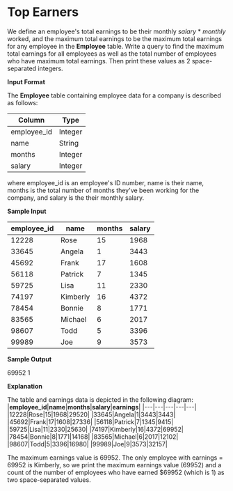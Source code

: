 # Top Earners

We define an employee's total earnings to be their monthly *salary* * *monthly* worked, and the maximum total earnings to be the maximum total earnings for any employee in the **Employee** table. Write a query to find the maximum total earnings for all employees as well as the total number of employees who have maximum total earnings. Then print these values as 2 space-separated integers.

**Input Format**

The **Employee** table containing employee data for a company is described as follows:

|Column|Type|
|---|---|
|employee_id|Integer|
|name|String|
|months|Integer|
|salary|Integer|

where employee_id is an employee's ID number, name is their name, months is the total number of months they've been working for the company, and salary is the their monthly salary.

**Sample Input**

|**employee_id**|**name**|**months**|**salary**|
|---|---|---|---|
|12228|Rose|15|1968|
|33645|Angela|1|3443|
|45692|Frank|17|1608|
|56118|Patrick|7|1345|
|59725|Lisa|11|2330|
|74197|Kimberly|16|4372|
|78454|Bonnie|8|1771|
|83565|Michael|6|2017|
|98607|Todd|5|3396|
|99989|Joe|9|3573|

**Sample Output**

69952 1

**Explanation**

The table and earnings data is depicted in the following diagram: 
|**employee_id**|**name**|**months**|**salary**|**earnings**|
|---|---|---|---|---|
|12228|Rose|15|1968|29520|
|33645|Angela|1|3443|3443|
|45692|Frank|17|1608|27336|
|56118|Patrick|7|1345|9415|
|59725|Lisa|11|2330|25630|
|74197|Kimberly|16|4372|69952|
|78454|Bonnie|8|1771|14168|
|83565|Michael|6|2017|12102|
|98607|Todd|5|3396|16980|
|99989|Joe|9|3573|32157|

The maximum earnings value is 69952. The only employee with earnings = 69952 is Kimberly, so we print the maximum earnings value (69952) and a count of the number of employees who have earned $69952 (which is 1) as two space-separated values.
